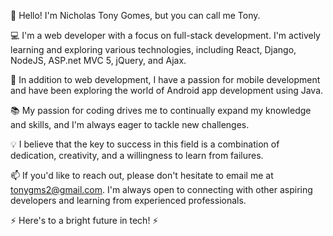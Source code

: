 👋 Hello! I'm Nicholas Tony Gomes, but you can call me Tony.

💻 I'm a web developer with a focus on full-stack development. I'm actively learning and exploring various technologies, including React, Django, NodeJS, ASP.net MVC 5, jQuery, and Ajax.

📱 In addition to web development, I have a passion for mobile development and have been exploring the world of Android app development using Java.

📚 My passion for coding drives me to continually expand my knowledge and skills, and I'm always eager to tackle new challenges.

💡 I believe that the key to success in this field is a combination of dedication, creativity, and a willingness to learn from failures.

📫 If you'd like to reach out, please don't hesitate to email me at tonygms2@gmail.com. I'm always open to connecting with other aspiring developers and learning from experienced professionals.

⚡️ Here's to a bright future in tech! ⚡️
